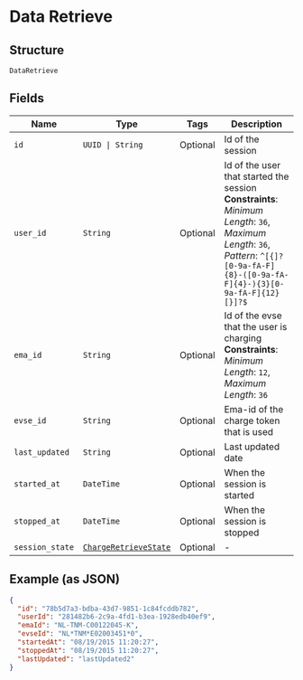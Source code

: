 
# Data Retrieve

## Structure

`DataRetrieve`

## Fields

| Name | Type | Tags | Description |
|  --- | --- | --- | --- |
| `id` | `UUID \| String` | Optional | Id of the session |
| `user_id` | `String` | Optional | Id of the user that started the session<br>**Constraints**: *Minimum Length*: `36`, *Maximum Length*: `36`, *Pattern*: `^[{]?[0-9a-fA-F]{8}-([0-9a-fA-F]{4}-){3}[0-9a-fA-F]{12}[}]?$` |
| `ema_id` | `String` | Optional | Id of the evse that the user is charging<br>**Constraints**: *Minimum Length*: `12`, *Maximum Length*: `36` |
| `evse_id` | `String` | Optional | Ema-id of the charge token that is used |
| `last_updated` | `String` | Optional | Last updated date |
| `started_at` | `DateTime` | Optional | When the session is started |
| `stopped_at` | `DateTime` | Optional | When the session is stopped |
| `session_state` | [`ChargeRetrieveState`](../../doc/models/charge-retrieve-state.md) | Optional | - |

## Example (as JSON)

```json
{
  "id": "78b5d7a3-bdba-43d7-9851-1c84fcddb782",
  "userId": "281482b6-2c9a-4fd1-b3ea-1928edb40ef9",
  "emaId": "NL-TNM-C00122045-K",
  "evseId": "NL*TNM*E02003451*0",
  "startedAt": "08/19/2015 11:20:27",
  "stoppedAt": "08/19/2015 11:20:27",
  "lastUpdated": "lastUpdated2"
}
```

